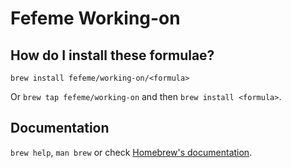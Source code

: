 # Fefeme Working-on

## How do I install these formulae?
`brew install fefeme/working-on/<formula>`

Or `brew tap fefeme/working-on` and then `brew install <formula>`.

## Documentation
`brew help`, `man brew` or check [Homebrew's documentation](https://docs.brew.sh).
